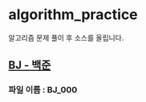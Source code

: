 # algorithm_practice
알고리즘 문제 풀이 후 소스를 올립니다.

## [BJ - 백준](https://www.acmicpc.net/)
### 파일 이름 : BJ_000
